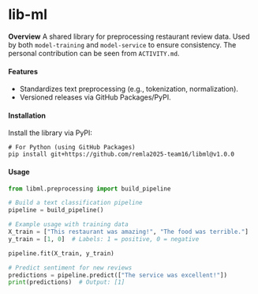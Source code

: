 # lib-ml

**Overview**
A shared library for preprocessing restaurant review data. Used by both `model-training` and `model-service` to ensure consistency. The personal contribution can be seen from `ACTIVITY.md`.  

#### **Features**

- Standardizes text preprocessing (e.g., tokenization, normalization).
- Versioned releases via GitHub Packages/PyPI.

#### **Installation**

Install the library via PyPI:

```
# For Python (using GitHub Packages)
pip install git+https://github.com/remla2025-team16/libml@v1.0.0
```

#### **Usage**

```python
from libml.preprocessing import build_pipeline

# Build a text classification pipeline
pipeline = build_pipeline()

# Example usage with training data
X_train = ["This restaurant was amazing!", "The food was terrible."]
y_train = [1, 0]  # Labels: 1 = positive, 0 = negative

pipeline.fit(X_train, y_train)

# Predict sentiment for new reviews
predictions = pipeline.predict(["The service was excellent!"])
print(predictions)  # Output: [1]
```

